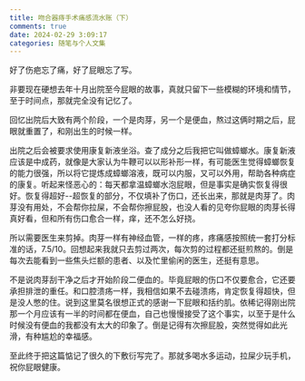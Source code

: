 ```yaml
---
title: 吻合器痔手术痛感流水账（下）
comments: true
date: 2024-02-29 3:09:17
categories: 随笔与个人文集
---
```

好了伤疤忘了痛，好了屁眼忘了写。

非要现在硬想去年十月出院至今屁眼的故事，真就只留下一些模糊的环境和情节，至于时间点，那就完全没有记忆了。

回忆出院后大致有两个阶段，一个是肉芽，另一个是便血，熬过这俩时期之后，屁眼就重置了，和刚出生的时候一样。

出院之后会被要求使用康复新液坐浴。查了成分之后我把它叫做蟑螂水。康复新液应该是中成药，就像是大家认为牛鞭可以以形补形一样，有可能医生觉得蟑螂恢复的能力很强，所以将它提炼成蟑螂溶液，既可以内服，又可以外用，帮助各种病症的康复。听起来怪恶心的：每天都拿温蟑螂水泡屁眼，但是事实是确实恢复得很好。恢复得超好--超恢复的部分，不仅填补了伤口，还长出来，那就是肉芽了。肉芽没有用处，不会帮你拉屎，不会帮你擦屁股，也没人看的见夸你屁眼的肉芽长得真好看，但和所有伤口愈合一样，痒，还不怎么好挠。

所以需要医生来剪掉。肉芽一样有神经血管，一样的疼，疼痛感按照统一套打分标准的话，7.5/10。回想起来我就只去剪过两次，每次剪的过程都还挺煎熬的。倒是每次去能看到一些焦头烂额的患者、以及忙里偷闲的医生，还挺有意思。

不是说肉芽刮干净之后才开始阶段二便血的。毕竟屁眼的伤口不仅要愈合，它还要承担排泄的重任。和口腔溃疡一样，我相信如果不去碰溃疡，肯定恢复得超快，但是没人憋的住。说到这里莫名很想正式的感谢一下屁眼和括约肌。依稀记得刚出院那一个月应该有一半的时间都在便血，自己也慢慢接受了这个事实，以至于是什么时候没有便血的我都没有太大的印象了。倒是记得有次擦屁股，突然觉得如此光滑，有种尴尬的幸福感。

至此终于把这篇惦记了很久的下敷衍写完了。那就多喝水多运动，拉屎少玩手机，祝你屁眼健康。

